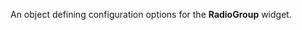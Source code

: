 
<!--shortDescription-->
An object defining configuration options for the **RadioGroup** widget.
<!--/shortDescription-->

<!--fullDescription-->

<!--/fullDescription-->